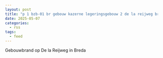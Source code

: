 ```yaml
---
layout: post
title: "p 1 bzb-01 br gebouw kazerne legeringsgebouw 2 de la reijweg breda 203132"
date: 2025-05-07
categories: 
  - rss
tags: 
  - feed
---
```


Gebouwbrand op De la Reijweg in Breda
